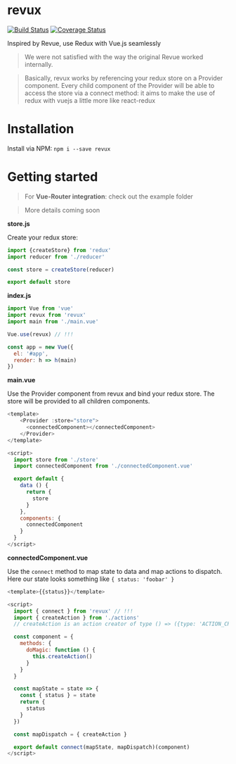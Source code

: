 
# revux
[![Build Status](https://travis-ci.org/edvincandon/revux.svg?branch=master)](https://travis-ci.org/edvincandon/revux)
[![Coverage Status](https://coveralls.io/repos/github/edvincandon/revux/badge.svg)](https://coveralls.io/github/edvincandon/revux)

Inspired by Revue, use Redux with Vue.js seamlessly
> We were not satisfied with the way the original Revue worked internally.

> Basically, revux works by referencing your redux store on a Provider component. Every child component of the Provider will be able to access the store via a connect method: it aims to make the use of redux with vuejs a little more like react-redux

# Installation
Install via NPM: `npm i --save revux`

# Getting started
> For **Vue-Router integration**: check out the example folder

> More details coming soon

**store.js**

Create your redux store:
```js
import {createStore} from 'redux'
import reducer from './reducer'

const store = createStore(reducer)

export default store
```

**index.js**

```js
import Vue from 'vue'
import revux from 'revux'
import main from './main.vue'

Vue.use(revux) // !!!

const app = new Vue({
  el: '#app',
  render: h => h(main)
})
```

**main.vue**

Use the Provider component from revux and bind your redux store. The store will be provided to all children components.

```js
<template>
    <Provider :store="store">
      <connectedComponent></connectedComponent>
    </Provider>
</template>

<script>
  import store from './store'
  import connectedComponent from './connectedComponent.vue'

  export default {
    data () {
      return {
        store
      }
    },
    components: {
      connectedComponent
    }
  }
</script>
```

**connectedComponent.vue**

Use the `connect` method to map state to data and map actions to dispatch.
Here our state looks something like `{ status: 'foobar' }`

```js
<template>{{status}}</template>

<script>
  import { connect } from 'revux' // !!!
  import { createAction } from './actions'
  // createAction is an action creator of type () => ({type: 'ACTION_CREATED'})

  const component = {
    methods: {
      doMagic: function () {
        this.createAction()
      }
    }
  }

  const mapState = state => {
    const { status } = state
    return {
      status
    }
  })

  const mapDispatch = { createAction }

  export default connect(mapState, mapDispatch)(component)
</script>
```
